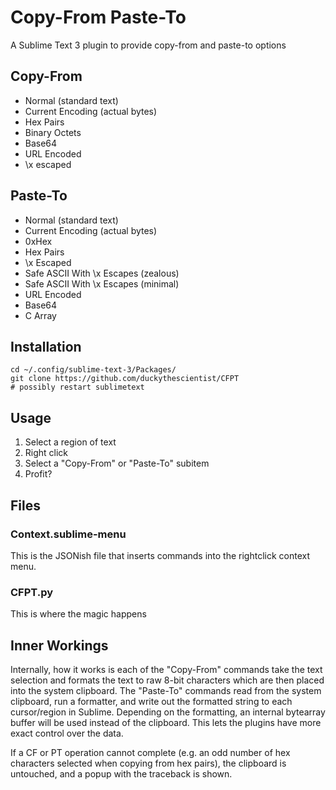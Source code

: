 # Copy-From Paste-To
A Sublime Text 3 plugin to provide copy-from and paste-to options

## Copy-From

* Normal (standard text)
* Current Encoding (actual bytes)
* Hex Pairs
* Binary Octets
* Base64
* URL Encoded
* \x escaped

## Paste-To

* Normal (standard text)
* Current Encoding (actual bytes)
* 0xHex
* Hex Pairs
* \x Escaped
* Safe ASCII With \x Escapes (zealous)
* Safe ASCII With \x Escapes (minimal)
* URL Encoded
* Base64
* C Array


## Installation
```
cd ~/.config/sublime-text-3/Packages/
git clone https://github.com/duckythescientist/CFPT
# possibly restart sublimetext
```


## Usage
1. Select a region of text
1. Right click
1. Select a "Copy-From" or "Paste-To" subitem
1. Profit?

## Files

### Context.sublime-menu
This is the JSONish file that inserts commands into the rightclick context menu.

### CFPT.py
This is where the magic happens

## Inner Workings
Internally, how it works is each of the "Copy-From" commands take the text selection and formats the text to raw 8-bit characters which are then placed into the system clipboard. The "Paste-To" commands read from the system clipboard, run a formatter, and write out the formatted string to each cursor/region in Sublime. Depending on the formatting, an internal bytearray buffer will be used instead of the clipboard. This lets the plugins have more exact control over the data.

If a CF or PT operation cannot complete (e.g. an odd number of hex characters selected when copying from hex pairs), the clipboard is untouched, and a popup with the traceback is shown. 